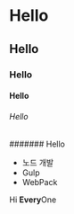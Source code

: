 # Hello
## Hello
### Hello
#### Hello
###### Hello
####### Hello

- 노드 개발
- Gulp 
- WebPack

Hi **Every**One
